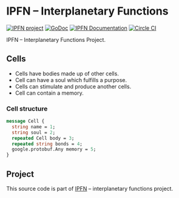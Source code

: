 # IPFN – Interplanetary Functions

[![IPFN project](https://img.shields.io/badge/project-IPFN-blue.svg?style=flat-square)](//github.com/ipfn)
[![GoDoc](https://godoc.org/github.com/ipfn/ipfn?status.svg)](https://godoc.org/github.com/ipfn/ipfn)
[![IPFN Documentation](https://img.shields.io/badge/documentation-IPFN-blue.svg?style=flat-square)](//ipfn.github.io/documentation/)
[![Circle CI](https://img.shields.io/circleci/project/ipfn/ipfn.svg)](https://circleci.com/gh/ipfn/ipfn)

IPFN – Interplanetary Functions Project.

## Cells

* Cells have bodies made up of other cells.
* Cell can have a soul which fulfills a purpose.
* Cells can stimulate and produce another cells.
* Cell can contain a memory.

### Cell structure

```protobuf
message Cell {
  string name = 1;
  string soul = 2;
  repeated Cell body = 3;
  repeated string bonds = 4;
  google.protobuf.Any memory = 5;
}
```

<!--
## Documentation

Documentation for IPFN project is on [ipfn.github.io/documentation](//ipfn.github.io/documentation/).

## Examples

Repositories containing example neurons are hosted on [ipfn-examples](//github.com/ipfn-examples) organization.
-->

## Project

This source code is part of [IPFN](//github.com/ipfn) – interplanetary functions project.
